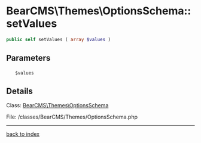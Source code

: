 # BearCMS\Themes\OptionsSchema::setValues

```php
public self setValues ( array $values )
```

## Parameters

&nbsp;&nbsp;&nbsp;&nbsp;&nbsp;&nbsp;`$values`

## Details

Class: [BearCMS\Themes\OptionsSchema](bearcms.themes.optionsschema.class.md)

File: /classes/BearCMS/Themes/OptionsSchema.php

---

[back to index](index.md)

